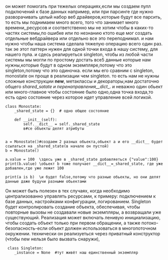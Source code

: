 он может помогать при тежелых операциях,если мы создаем пулл подключений к базе данных например, или при парсинге где нужно разворачивать целый набор веб драйверов,которые будут все парсить, то есть мы поднимаем много всего, того что занимает много времени,,ресурсов и соответственно мы не хотим чтобы в каких-то частях системы,по ошибке или по незнанию
ктото еще мог создать отдельные вебдрайвера или отдельно все это переподнимал. и нам нужно чтобы наша система сделала тяжелую операцию всего один раз.
так эе этот паттерн нужен для одной точки входа в нашу систему, для нашего пула. и сдесь  реалируеться  singleton, чтобы из любой части системы мы могли по простому достать все5 данные которые нам нужны,которые будут в одном экземпляре,потому что это singleton,потому что это одиночка. 
если мы его сравним с singleton, monostate он проще в реализации чем singleton. то есть нам не нужны сложные конструкции __new__, метаклассы и декораторы,нам достаточно общего _shared_satate и перенаправления__dict__. и неважно один обьект или много-главное чтобы состояние было одно,одна точка входа,то есть одно состояние через которое идет управление всей логикой.
```
class Monostate:
    _shared_state = {}  # одно общее состояние

    def __init__(self):
        self.__dict__ = self._shared_state  
        в#се объекты делят атрибуты


a = Monostate()#создаем 2 разных обьекта,обьект a и его __dict__ будет ссылаться на _shared_state(в начале он пустой)
b = Monostate()

a.value = 100  \здесь уже в _shared_state добавляеться {"value":100}
print(b.value) \обьект b тоже получает __dict__=_shared_state, где уже добавлен,где уже лежит 100

print(a is b)  \и будет false,потому что разные обьекты, но они делят данные даже будучи разными обьектами
```

Он может быть полезен в тех случаях, когда необходимо централизованно управлять ресурсами, к примеру: подключением к базе данных, настройками конфигурации, логированием.
Singleton будет контролировать  создание объекта, обеспечивая, чтобы повторные вызовы не создавали новые экземпляры, а возвращали уже существующий.
Реализация может включать ленивую инициализацию, чтобы создать объект только при первом обращении, а также потоко-безопасность-если объект должен использоваться в многопоточном окружении.
технически он реализуеться через  приватный конструктор (чтобы new нельзя было вызвать снаружи),
```
 class Singleton:
    _instance = None  #тут живёт наш единственный экземпляр
``` 